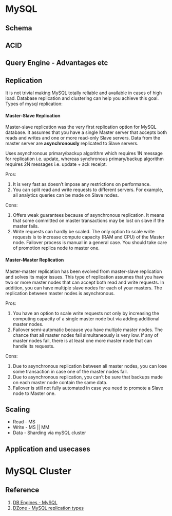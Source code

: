 # MySQL
## Schema

## ACID

## Query Engine - Advantages etc

## Replication
It is not trivial making MySQL totally reliable and available in cases of high load. Database replication and clustering can help you achieve this goal. Types of mysql replication:
#### Master-Slave Replication
Master-slave replication was the very first replication option for MySQL database. It assumes that you have a single Master server that accepts both reads and writes and one or more read-only Slave servers. Data from the master server are **asynchronously** replicated to Slave servers.

Uses asynchronous primary/backup algorithm which requires 1N message for replication i.e. update, whereas synchronous primary/backup algorithm requires 2N messages i.e. update + ack receipt.

Pros: 
1. It is very fast as doesn’t impose any restrictions on performance.
2. You can split read and write requests to different servers. For example, all analytics queries can be made on Slave nodes.

Cons:
1. Offers weak guarantees because of asynchronous replication. It means that some committed on master transactions may be lost on slave if the master fails.
2. Write requests can hardly be scaled. The only option to scale write requests is to increase compute capacity (RAM and CPU) of the Master node.
Failover process is manual in a general case. You should take care of promotion replica node to master one.

#### Master-Master Replication
Master-master replication has been evolved from master-slave replication and solves its major issues. This type of replication assumes that you have two or more master nodes that can accept both read and write requests. In addition, you can have multiple slave nodes for each of your masters. The replication between master nodes is asynchronous.

Pros:
1. You have an option to scale write requests not only by increasing the computing capacity of a single master node but via adding additional master nodes.
2. Failover semi-automatic because you have multiple master nodes. The chance that all master nodes fail simultaneously is very low. If any of master nodes fail, there is at least one more master node that can handle its requests.

Cons:
1. Due to asynchronous replication between all master nodes, you can lose some transaction in case one of the master nodes fail.
2. Due to asynchronous replication, you can’t be sure that backups made on each master node contain the same data.
3. Failover is still not fully automated in case you need to promote a Slave node to Master one.

## Scaling
   - Read - MS
   - Write - MS || MM
   - Data - Sharding via mySQL cluster
## Application and usecases

# MySQL Cluster

## Reference
1. [DB Engines - MySQL](https://db-engines.com/en/system/MySQL)
2. [DZone - MySQL replication types](https://dzone.com/articles/pros-and-cons-of-mysql-replication-types)
